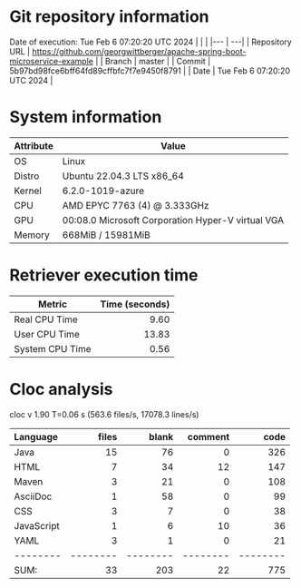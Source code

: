 # Git repository information
Date of execution: Tue Feb  6 07:20:20 UTC 2024
|    |    |
|--- | ---|
| Repository URL | https://github.com/georgwittberger/apache-spring-boot-microservice-example |
| Branch         | master |
| Commit         | 5b97bd98fce6bff64fd89cffbfc7f7e9450f8791 |
| Date           | Tue Feb  6 07:20:20 UTC 2024 |

# System information
| Attribute | Value |
| --------- | ----- |
| OS | Linux  |
| Distro | Ubuntu 22.04.3 LTS x86_64  |
| Kernel | 6.2.0-1019-azure  |
| CPU | AMD EPYC 7763 (4) @ 3.333GHz  |
| GPU | 00:08.0 Microsoft Corporation Hyper-V virtual VGA  |
| Memory | 668MiB / 15981MiB  |

# Retriever execution time
| Metric | Time (seconds) |
| --- | ---: |
| Real CPU Time | 9.60 |
| User CPU Time | 13.83 |
| System CPU Time | 0.56 |
<!--
Explainations:
- __Real CPU Time__: actual time the command has run (can be less than total time spent in user and system mode for multi-threaded processes)
- __User CPU Time__: time the command has spent running in user mode
- __System CPU Time__: time the command has spent running in system or kernel mode
-->

# Cloc analysis
cloc v 1.90  T=0.06 s (563.6 files/s, 17078.3 lines/s)

Language|files|blank|comment|code
:-------|-------:|-------:|-------:|-------:
Java|15|76|0|326
HTML|7|34|12|147
Maven|3|21|0|108
AsciiDoc|1|58|0|99
CSS|3|7|0|38
JavaScript|1|6|10|36
YAML|3|1|0|21
--------|--------|--------|--------|--------
SUM:|33|203|22|775
